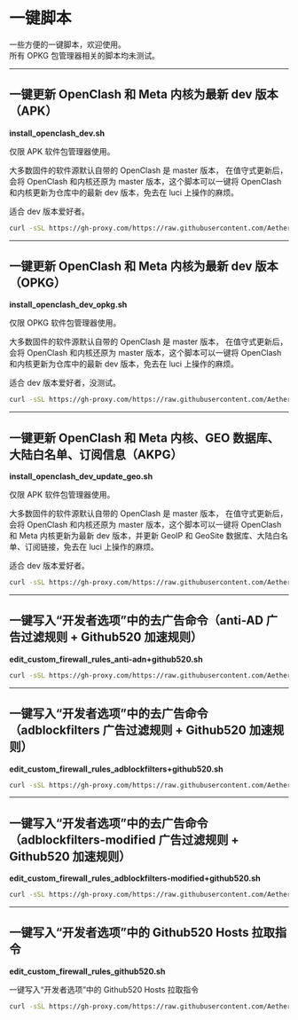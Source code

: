 # 一键脚本  
一些方便的一键脚本，欢迎使用。   
所有 OPKG 包管理器相关的脚本均未测试。  

***

## **一键更新 OpenClash 和 Meta 内核为最新 dev 版本（APK）**  

**install_openclash_dev.sh** 

仅限 APK 软件包管理器使用。  

大多数固件的软件源默认自带的 OpenClash 是 master 版本， 在值守式更新后，会将 OpenClash 和内核还原为 master 版本，这个脚本可以一键将 OpenClash 和内核更新为仓库中的最新 dev 版本，免去在 luci 上操作的麻烦。  

适合 dev 版本爱好者。  

```bash
curl -sSL https://gh-proxy.com/https://raw.githubusercontent.com/Aethersailor/Custom_OpenClash_Rules/refs/heads/main/shell/install_openclash_dev.sh | sh
```

***


## **一键更新 OpenClash 和 Meta 内核为最新 dev 版本（OPKG）**  

**install_openclash_dev_opkg.sh** 

仅限 OPKG 软件包管理器使用。  

大多数固件的软件源默认自带的 OpenClash 是 master 版本， 在值守式更新后，会将 OpenClash 和内核还原为 master 版本，这个脚本可以一键将 OpenClash 和内核更新为仓库中的最新 dev 版本，免去在 luci 上操作的麻烦。  

适合 dev 版本爱好者，没测试。  

```bash
curl -sSL https://gh-proxy.com/https://raw.githubusercontent.com/Aethersailor/Custom_OpenClash_Rules/refs/heads/main/shell/install_openclash_dev_opkg.sh | sh
```

***
  
## **一键更新 OpenClash 和 Meta 内核、GEO 数据库、大陆白名单、订阅信息（AKPG）** 

**install_openclash_dev_update_geo.sh**  

仅限 APK 软件包管理器使用。 

大多数固件的软件源默认自带的 OpenClash 是 master 版本， 在值守式更新后，会将 OpenClash 和内核还原为 master 版本，这个脚本可以一键将 OpenClash 和 Meta 内核更新为最新 dev 版本，并更新 GeoIP 和 GeoSite 数据库、大陆白名单、订阅链接，免去在 luci 上操作的麻烦。  

适合 dev 版本爱好者。 

```bash
curl -sSL https://gh-proxy.com/https://raw.githubusercontent.com/Aethersailor/Custom_OpenClash_Rules/refs/heads/main/shell/install_openclash_dev_update_geo.sh | sh
```

***

## **一键写入“开发者选项”中的去广告命令（anti-AD 广告过滤规则 + Github520 加速规则）**  

**edit_custom_firewall_rules_anti-adn+github520.sh**  

```bash
curl -sSL https://gh-proxy.com/https://raw.githubusercontent.com/Aethersailor/Custom_OpenClash_Rules/refs/heads/main/shell/edit_custom_firewall_rules_anti-adn+github520.sh | sh
```

***


## **一键写入“开发者选项”中的去广告命令（adblockfilters 广告过滤规则 + Github520 加速规则）**

**edit_custom_firewall_rules_adblockfilters+github520.sh**  
  
```bash
curl -sSL https://gh-proxy.com/https://raw.githubusercontent.com/Aethersailor/Custom_OpenClash_Rules/refs/heads/main/shell/edit_custom_firewall_rules_adblockfilters+github520.sh | sh
```


***


## **一键写入“开发者选项”中的去广告命令（adblockfilters-modified 广告过滤规则 + Github520 加速规则）**

**edit_custom_firewall_rules_adblockfilters-modified+github520.sh**  

```bash
curl -sSL https://gh-proxy.com/https://raw.githubusercontent.com/Aethersailor/Custom_OpenClash_Rules/refs/heads/main/shell/edit_custom_firewall_rules_adblockfilters-modified+github520.sh | sh
```


***


## **一键写入“开发者选项”中的 Github520 Hosts 拉取指令** 

**edit_custom_firewall_rules_github520.sh**  

一键写入“开发者选项”中的 Github520 Hosts 拉取指令  

```bash
curl -sSL https://gh-proxy.com/https://raw.githubusercontent.com/Aethersailor/Custom_OpenClash_Rules/refs/heads/main/shell/edit_custom_firewall_rules_github520.sh | sh
```

